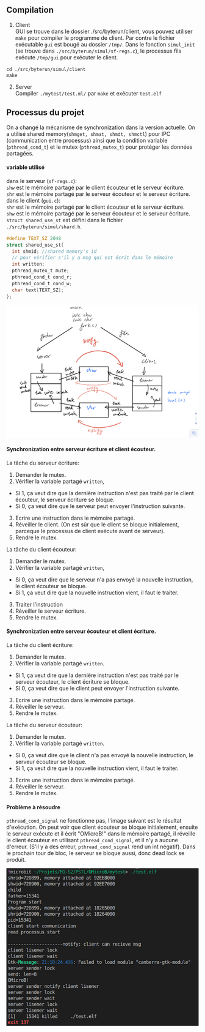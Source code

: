 ## Compilation
1. Client\
GUI se trouve dans le dossier ./src/byterun/client, vous pouvez utiliser `make` pour compiler le programme de client. Par contre le fichier exécutable `gui` est bougé au dossier `/tmp/`. Dans le fonction `simul_init` (se trouve dans `./src/byterun/simul/sf-regs.c`), le processus fils exécute `/tmp/gui` pour exécuter le client.
```make
cd ./src/byterun/simul/client
make
```
2. Server\
Compiler `./mytest/test.ml/` par `make` et exécuter `test.elf`


## Processus du projet
On a changé la mécanisme de synchronization dans la version actuelle. On a utilisé shared memory(`shmget, shmat, shmdt, shmctl`) pour IPC (communication entre processus) ainsi que la condition variable (`pthread_cond_t`) et le mutex (`pthread_mutex_t`) pour protéger les données partagées.

#### variable utilisé
dans le serveur (`sf-regs.c`):\
`shw` est le mémoire partagé par le client écouteur et le serveur écriture.\
`shr` est le mémoire partagé par le serveur écouteur et le serveur écriture.\
dans le client (`gui.c`):\
`shr` est le mémoire partagé par le client écouteur et le serveur écriture.\
`shw` est le mémoire partagé par le serveur écouteur et le serveur écriture.\
`struct shared_use_st` est défini dans le fichier `./src/byterun/simul/shard.h`.
```c
#define TEXT_SZ 2048
struct shared_use_st{
  int shmid; //shared memory's id
  // pour vérifier s'il y a msg qui est écrit dans le mémoire
  int written;
  pthread_mutex_t mute;
  pthread_cond_t cond_r;
  pthread_cond_t cond_w;
  char text[TEXT_SZ];
};
```


![graph](https://github.com/XIANQw/OMicroB/blob/microbit/doc/graph.jpg)

#### Synchronization entre serveur écriture et client écouteur.
La tâche du serveur écriture:
1. Demander le mutex.
2. Vérifier la variable partagé `written`,
  - Si 1, ça veut dire que la dernière instruction n'est pas traité par le client écouteur, le serveur écriture se bloque.
  - Si 0, ça veut dire que le serveur peut envoyer l'instruction suivante.
3. Ecrire une instruction dans le mémoire partagé.
4. Réveiller le client. (On est sûr que le client se bloque initialement, parceque le processus de client exécute avant de serveur).
5. Rendre le mutex.

La tâche du client écouteur:
1. Demander le mutex.
2. Vérifier la variable partagé `written`,
  - Si 0, ça veut dire que le serveur n'a pas envoyé la nouvelle instruction, le client écouteur se bloque.
  - Si 1, ça veut dire que la nouvelle instruction vient, il faut le traiter.
3. Traiter l'instruction
4. Réveiller le serveur écriture.
5. Rendre le mutex.

#### Synchronization entre serveur écouteur et client écriture.
La tâche du client écriture:
1. Demander le mutex.
2. Vérifier la variable partagé `written`.
  - Si 1, ça veut dire que la dernière instruction n'est pas traité par le serveur écouteur, le client écriture se bloque.
  - Si 0, ça veut dire que le client peut envoyer l'instruction suivante.
3. Ecrire une instruction dans le mémoire partagé.
4. Réveiller le serveur.
5. Rendre le mutex.

La tâche du serveur écouteur:
1. Demander le mutex.
2. Vérifier la variable partagé `written`.
  - Si 0, ça veut dire que le client n'a pas envoyé la nouvelle instruction, le serveur écouteur se bloque.
  - Si 1, ça veut dire que la nouvelle instruction vient, il faut le traiter.
3. Ecrire une instruction dans le mémoire partagé.
4. Réveiller le serveur.
5. Rendre le mutex.

#### Problème à résoudre
`pthread_cond_signal` ne fonctionne pas, l'image suivant est le résultat d'exécution. On peut voir que client écouteur se bloque initialement, ensuite le serveur exécute et il écrit "OMicroB!" dans le mémoire partagé, il réveille le client écouteur en utilisant `pthread_cond_signal`, et il n'y a aucune d'erreur. (S'il y a des erreur, `pthread_cond_signal` rend un int négatif).
Dans le prochain tour de bloc, le serveur se bloque aussi, donc dead lock se produit.

![résultat](https://github.com/XIANQw/OMicroB/blob/microbit/doc/resultat.png)
